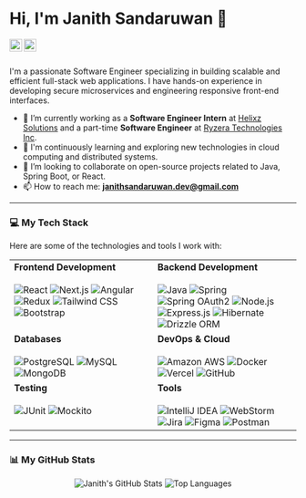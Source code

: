 # Hi, I'm Janith Sandaruwan 👋

<a href="https://linkedin.com/in/your-linkedin-profile-url">
  <img align="left" alt="Janith's LinkedIn" width="22px" src="https://cdn.jsdelivr.net/npm/simple-icons@v3/icons/linkedin.svg" />
</a>
<a href="mailto:janithsandaruwan.dev@gmail.com">
  <img align="left" alt="Janith's Email" width="22px" src="https://cdn.jsdelivr.net/npm/simple-icons@v3/icons/gmail.svg" />
</a>

<br />
<br />

I'm a passionate Software Engineer specializing in building scalable and efficient full-stack web applications. I have hands-on experience in developing secure microservices and engineering responsive front-end interfaces.

* 🔭 I’m currently working as a **Software Engineer Intern** at [Helixz Solutions](https://www.helixz.solutions/) and a part-time **Software Engineer** at [Ryzera Technologies Inc](https://ryzeratech.com/).
* 🌱 I'm continuously learning and exploring new technologies in cloud computing and distributed systems.
* 👯 I’m looking to collaborate on open-source projects related to Java, Spring Boot, or React.
* 📫 How to reach me: **janithsandaruwan.dev@gmail.com**

---

### 💻 My Tech Stack

Here are some of the technologies and tools I work with:

<table>
  <tr>
    <td valign="top" width="50%">
      <strong>Frontend Development</strong><br><br>
      <img alt="React" src="https://img.shields.io/badge/-React-61DAFB?style=for-the-badge&logo=react&logoColor=white">
      <img alt="Next.js" src="https://img.shields.io/badge/-Next.js-000000?style=for-the-badge&logo=next.js&logoColor=white">
      <img alt="Angular" src="https://img.shields.io/badge/-Angular-DD0031?style=for-the-badge&logo=angular&logoColor=white">
      <img alt="Redux" src="https://img.shields.io/badge/-Redux-764ABC?style=for-the-badge&logo=redux&logoColor=white">
      <img alt="Tailwind CSS" src="https://img.shields.io/badge/-Tailwind_CSS-38B2AC?style=for-the-badge&logo=tailwind-css&logoColor=white">
      <img alt="Bootstrap" src="https://img.shields.io/badge/-Bootstrap-7952B3?style=for-the-badge&logo=bootstrap&logoColor=white">
    </td>
    <td valign="top" width="50%">
      <strong>Backend Development</strong><br><br>
      <img alt="Java" src="https://img.shields.io/badge/-Java-007396?style=for-the-badge&logo=java&logoColor=white">
      <img alt="Spring" src="https://img.shields.io/badge/-Spring-6DB33F?style=for-the-badge&logo=spring&logoColor=white">
      <img alt="Spring OAuth2" src="https://img.shields.io/badge/-Spring%20OAuth2-6DB33F?style=for-the-badge&logo=spring&logoColor=white">
      <img alt="Node.js" src="https://img.shields.io/badge/-Node.js-339933?style=for-the-badge&logo=node.js&logoColor=white">
      <img alt="Express.js" src="https://img.shields.io/badge/-Express.js-000000?style=for-the-badge&logo=express&logoColor=white">
      <img alt="Hibernate" src="https://img.shields.io/badge/-Hibernate-59666C?style=for-the-badge&logo=hibernate&logoColor=white">
      <img alt="Drizzle ORM" src="https://img.shields.io/badge/-Drizzle-C5F74F?style=for-the-badge&logo=drizzle&logoColor=black">
    </td>
  </tr>
  <tr>
    <td valign="top" width="50%">
      <strong>Databases</strong><br><br>
      <img alt="PostgreSQL" src="https://img.shields.io/badge/-PostgreSQL-4169E1?style=for-the-badge&logo=postgresql&logoColor=white">
      <img alt="MySQL" src="https://img.shields.io/badge/-MySQL-4479A1?style=for-the-badge&logo=mysql&logoColor=white">
      <img alt="MongoDB" src="https://img.shields.io/badge/-MongoDB-47A248?style=for-the-badge&logo=mongodb&logoColor=white">
    </td>
    <td valign="top" width="50%">
      <strong>DevOps & Cloud</strong><br><br>
      <img alt="Amazon AWS" src="https://img.shields.io/badge/Amazon_AWS-232F3E?style=for-the-badge&logo=amazon-aws&logoColor=white">
      <img alt="Docker" src="https://img.shields.io/badge/-Docker-2496ED?style=for-the-badge&logo=docker&logoColor=white">
      <img alt="Vercel" src="https://img.shields.io/badge/-Vercel-000000?style=for-the-badge&logo=vercel&logoColor=white">
      <img alt="GitHub" src="https://img.shields.io/badge/-GitHub-181717?style=for-the-badge&logo=github&logoColor=white">
    </td>
  </tr>
  <tr>
    <td valign="top" width="50%">
      <strong>Testing</strong><br><br>
      <img alt="JUnit" src="https://img.shields.io/badge/-JUnit5-25A162?style=for-the-badge&logo=junit5&logoColor=white">
      <img alt="Mockito" src="https://img.shields.io/badge/-Mockito-D43A2A?style=for-the-badge&logo=mockito&logoColor=white">
    </td>
    <td valign="top" width="50%">
      <strong>Tools</strong><br><br>
      <img alt="IntelliJ IDEA" src="https://img.shields.io/badge/IntelliJ_IDEA-000000.svg?style=for-the-badge&logo=intellij-idea&logoColor=white">
      <img alt="WebStorm" src="https://img.shields.io/badge/WebStorm-000000.svg?style=for-the-badge&logo=webstorm&logoColor=white">
      <img alt="Jira" src="https://img.shields.io/badge/-Jira-0052CC?style=for-the-badge&logo=jira&logoColor=white">
      <img alt="Figma" src="https://img.shields.io/badge/-Figma-F24E1E?style=for-the-badge&logo=figma&logoColor=white">
      <img alt="Postman" src="https://img.shields.io/badge/-Postman-FF6C37?style=for-the-badge&logo=postman&logoColor=white">
    </td>
  </tr>
</table>

---  

### 📊 My GitHub Stats

<p align="center">
  <img src="https://github-readme-stats.vercel.app/api?username=janith-codes&show_icons=true&theme=dracula" alt="Janith's GitHub Stats" />
  <img src="https://github-readme-stats.vercel.app/api/top-langs/?username=janith-codes&layout=compact&theme=dracula" alt="Top Languages" />
</p>
